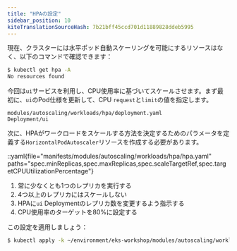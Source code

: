 ```yaml
---
title: "HPAの設定"
sidebar_position: 10
kiteTranslationSourceHash: 7b21bff45ccd701d11889828ddeb5995
---
```


現在、クラスターには水平ポッド自動スケーリングを可能にするリソースはなく、以下のコマンドで確認できます：

```bash expectError=true
$ kubectl get hpa -A
No resources found
```

今回は`ui`サービスを利用し、CPU使用率に基づいてスケールさせます。まず最初に、`ui`のPod仕様を更新して、CPU `request`と`limit`の値を指定します。

```kustomization
modules/autoscaling/workloads/hpa/deployment.yaml
Deployment/ui
```

次に、HPAがワークロードをスケールする方法を決定するためのパラメータを定義する`HorizontalPodAutoscaler`リソースを作成する必要があります。

::yaml{file="manifests/modules/autoscaling/workloads/hpa/hpa.yaml" paths="spec.minReplicas,spec.maxReplicas,spec.scaleTargetRef,spec.targetCPUUtilizationPercentage"}

1. 常に少なくとも1つのレプリカを実行する
2. 4つ以上のレプリカにはスケールしない
3. HPAに`ui` Deploymentのレプリカ数を変更するよう指示する
4. CPU使用率のターゲットを80%に設定する

この設定を適用しましょう：

```bash
$ kubectl apply -k ~/environment/eks-workshop/modules/autoscaling/workloads/hpa
```
